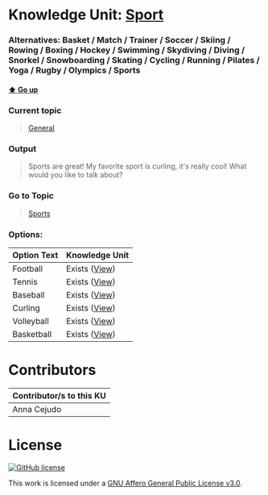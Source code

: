 # Knowledge Unit: [Sport](../../knowledge_units/general/sport.md)
### Alternatives:   Basket   /  Match   /  Trainer   /  Soccer   /  Skiing   /  Rowing   /  Boxing   /  Hockey   /  Swimming   /  Skydiving   /  Diving   /  Snorkel   /  Snowboarding   /  Skating   /  Cycling   /  Running   /  Pilates   /  Yoga   /  Rugby   /  Olympics   /  Sports 
#### [:arrow_up: Go up](../../topics/general.md)
### Current topic
> [General](../../topics/general.md)
### Output
> Sports are great! My favorite sport is curling, it&#039;s really cool! What would you like to talk about?
### Go to Topic
> [Sports](../../topics/sports.md)

### Options: 

| Option Text | Knowledge Unit |
| - | - |  
| Football  |  Exists ([View](../../knowledge_units/sports/football.md))  |  
| Tennis  |  Exists ([View](../../knowledge_units/sports/tennis.md))  |  
| Baseball  |  Exists ([View](../../knowledge_units/sports/baseball.md))  |  
| Curling  |  Exists ([View](../../knowledge_units/sports/curling.md))  |  
| Volleyball  |  Exists ([View](../../knowledge_units/sports/volleyball.md))  |  
| Basketball  |  Exists ([View](../../knowledge_units/sports/basketball.md))  | 

# Contributors

| Contributor/s to this KU |
| - | 
| Anna Cejudo |

# License
[![GitHub license](https://img.shields.io/github/license/inbrainz/cerebro)](https://github.com/inbrainz/cerebro/blob/master/LICENSE)

This work is licensed under a [GNU Affero General Public License v3.0](https://www.gnu.org/licenses/agpl-3.0.txt).